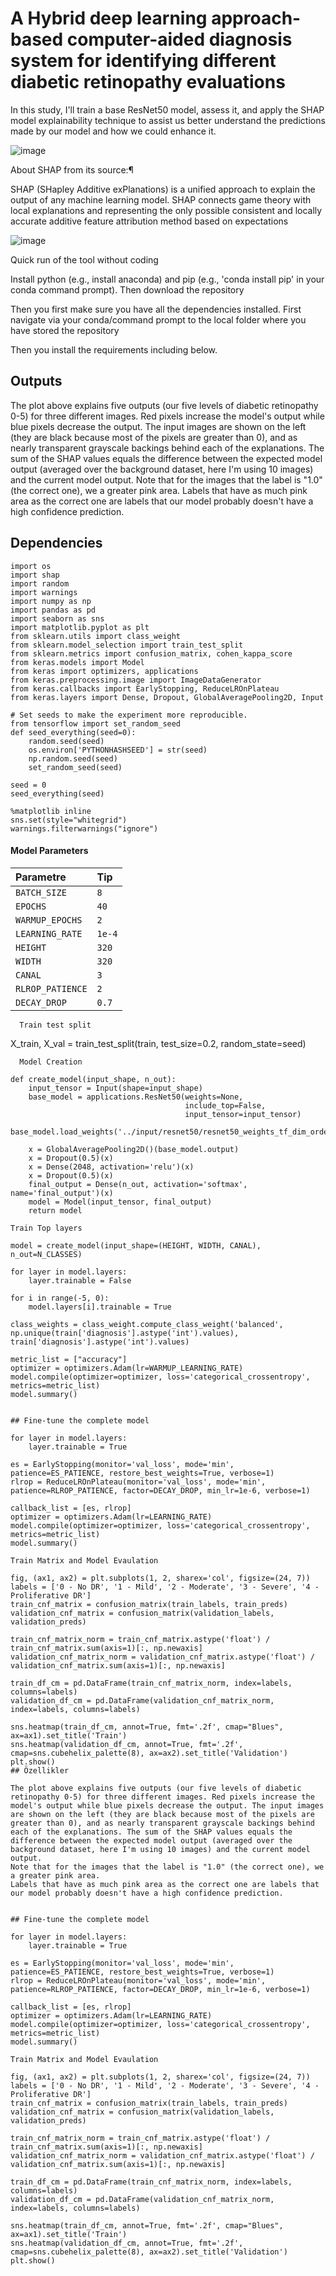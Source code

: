 # A Hybrid deep learning approach-based computer-aided diagnosis system for identifying different diabetic retinopathy evaluations

In this study, I'll train a base ResNet50 model, assess it, and apply the SHAP model explainability technique to assist us better understand the predictions made by our model and how we could enhance it.

![image](https://github.com/sukranyaman/SHAP/assets/133134561/32ec71e2-d7d6-468e-8fa5-13c582d10fa0)

About SHAP from its source:¶


SHAP (SHapley Additive exPlanations) is a unified approach to explain the output of any machine learning model. SHAP connects game theory with local explanations and representing the only possible consistent and locally accurate additive feature attribution method based on expectations


![image](https://github.com/sukranyaman/SHAP/assets/133134561/2213ab4d-f1ac-44e2-9c2c-433e2e84923a)


Quick run of the tool without coding

Install python (e.g., install anaconda) and pip (e.g., 'conda install pip' in your conda command prompt). Then download the repository

Then you first make sure you have all the dependencies installed. First navigate via your conda/command prompt to the local folder where you have stored the repository 

Then you install the requirements including below. 

## Outputs

The plot above explains five outputs (our five levels of diabetic retinopathy 0-5) for three different images. Red pixels increase the model's output while blue pixels decrease the output. The input images are shown on the left (they are black because most of the pixels are greater than 0), and as nearly transparent grayscale backings behind each of the explanations. The sum of the SHAP values equals the difference between the expected model output (averaged over the background dataset, here I'm using 10 images) and the current model output.
Note that for the images that the label is "1.0" (the correct one), we a greater pink area.
Labels that have as much pink area as the correct one are labels that our model probably doesn't have a high confidence prediction.


## Dependencies


```http
import os
import shap
import random
import warnings
import numpy as np
import pandas as pd
import seaborn as sns
import matplotlib.pyplot as plt
from sklearn.utils import class_weight
from sklearn.model_selection import train_test_split
from sklearn.metrics import confusion_matrix, cohen_kappa_score
from keras.models import Model
from keras import optimizers, applications
from keras.preprocessing.image import ImageDataGenerator
from keras.callbacks import EarlyStopping, ReduceLROnPlateau
from keras.layers import Dense, Dropout, GlobalAveragePooling2D, Input

# Set seeds to make the experiment more reproducible.
from tensorflow import set_random_seed
def seed_everything(seed=0):
    random.seed(seed)
    os.environ['PYTHONHASHSEED'] = str(seed)
    np.random.seed(seed)
    set_random_seed(seed)

seed = 0
seed_everything(seed)

%matplotlib inline
sns.set(style="whitegrid")
warnings.filterwarnings("ignore")
```
#### Model Parameters

| Parametre | Tip     |
| :-------- | :------- |
| `BATCH_SIZE`      | `8` |
| `EPOCHS`      | `40` 
| `WARMUP_EPOCHS`      | `2` 
| `LEARNING_RATE`      | `1e-4` 
| `HEIGHT`      | `320` 
| `WIDTH`      | `320` |
| `CANAL`      | `3` 
| `RLROP_PATIENCE`      | `2` 
| `DECAY_DROP`      | `0.7` 

```http
  Train test split
```
X_train, X_val = train_test_split(train, test_size=0.2, random_state=seed)

```http
  Model Creation

def create_model(input_shape, n_out):
    input_tensor = Input(shape=input_shape)
    base_model = applications.ResNet50(weights=None, 
                                       include_top=False,
                                       input_tensor=input_tensor)
    base_model.load_weights('../input/resnet50/resnet50_weights_tf_dim_ordering_tf_kernels_notop.h5')

    x = GlobalAveragePooling2D()(base_model.output)
    x = Dropout(0.5)(x)
    x = Dense(2048, activation='relu')(x)
    x = Dropout(0.5)(x)
    final_output = Dense(n_out, activation='softmax', name='final_output')(x)
    model = Model(input_tensor, final_output)
    return model

Train Top layers

model = create_model(input_shape=(HEIGHT, WIDTH, CANAL), n_out=N_CLASSES)

for layer in model.layers:
    layer.trainable = False

for i in range(-5, 0):
    model.layers[i].trainable = True
    
class_weights = class_weight.compute_class_weight('balanced', np.unique(train['diagnosis'].astype('int').values), train['diagnosis'].astype('int').values)

metric_list = ["accuracy"]
optimizer = optimizers.Adam(lr=WARMUP_LEARNING_RATE)
model.compile(optimizer=optimizer, loss='categorical_crossentropy',  metrics=metric_list)
model.summary()


## Fine-tune the complete model

for layer in model.layers:
    layer.trainable = True

es = EarlyStopping(monitor='val_loss', mode='min', patience=ES_PATIENCE, restore_best_weights=True, verbose=1)
rlrop = ReduceLROnPlateau(monitor='val_loss', mode='min', patience=RLROP_PATIENCE, factor=DECAY_DROP, min_lr=1e-6, verbose=1)

callback_list = [es, rlrop]
optimizer = optimizers.Adam(lr=LEARNING_RATE)
model.compile(optimizer=optimizer, loss='categorical_crossentropy',  metrics=metric_list)
model.summary()

Train Matrix and Model Evaulation

fig, (ax1, ax2) = plt.subplots(1, 2, sharex='col', figsize=(24, 7))
labels = ['0 - No DR', '1 - Mild', '2 - Moderate', '3 - Severe', '4 - Proliferative DR']
train_cnf_matrix = confusion_matrix(train_labels, train_preds)
validation_cnf_matrix = confusion_matrix(validation_labels, validation_preds)

train_cnf_matrix_norm = train_cnf_matrix.astype('float') / train_cnf_matrix.sum(axis=1)[:, np.newaxis]
validation_cnf_matrix_norm = validation_cnf_matrix.astype('float') / validation_cnf_matrix.sum(axis=1)[:, np.newaxis]

train_df_cm = pd.DataFrame(train_cnf_matrix_norm, index=labels, columns=labels)
validation_df_cm = pd.DataFrame(validation_cnf_matrix_norm, index=labels, columns=labels)

sns.heatmap(train_df_cm, annot=True, fmt='.2f', cmap="Blues", ax=ax1).set_title('Train')
sns.heatmap(validation_df_cm, annot=True, fmt='.2f', cmap=sns.cubehelix_palette(8), ax=ax2).set_title('Validation')
plt.show()
## Özellikler

The plot above explains five outputs (our five levels of diabetic retinopathy 0-5) for three different images. Red pixels increase the model's output while blue pixels decrease the output. The input images are shown on the left (they are black because most of the pixels are greater than 0), and as nearly transparent grayscale backings behind each of the explanations. The sum of the SHAP values equals the difference between the expected model output (averaged over the background dataset, here I'm using 10 images) and the current model output.
Note that for the images that the label is "1.0" (the correct one), we a greater pink area.
Labels that have as much pink area as the correct one are labels that our model probably doesn't have a high confidence prediction.


## Fine-tune the complete model

for layer in model.layers:
    layer.trainable = True

es = EarlyStopping(monitor='val_loss', mode='min', patience=ES_PATIENCE, restore_best_weights=True, verbose=1)
rlrop = ReduceLROnPlateau(monitor='val_loss', mode='min', patience=RLROP_PATIENCE, factor=DECAY_DROP, min_lr=1e-6, verbose=1)

callback_list = [es, rlrop]
optimizer = optimizers.Adam(lr=LEARNING_RATE)
model.compile(optimizer=optimizer, loss='categorical_crossentropy',  metrics=metric_list)
model.summary()

Train Matrix and Model Evaulation

fig, (ax1, ax2) = plt.subplots(1, 2, sharex='col', figsize=(24, 7))
labels = ['0 - No DR', '1 - Mild', '2 - Moderate', '3 - Severe', '4 - Proliferative DR']
train_cnf_matrix = confusion_matrix(train_labels, train_preds)
validation_cnf_matrix = confusion_matrix(validation_labels, validation_preds)

train_cnf_matrix_norm = train_cnf_matrix.astype('float') / train_cnf_matrix.sum(axis=1)[:, np.newaxis]
validation_cnf_matrix_norm = validation_cnf_matrix.astype('float') / validation_cnf_matrix.sum(axis=1)[:, np.newaxis]

train_df_cm = pd.DataFrame(train_cnf_matrix_norm, index=labels, columns=labels)
validation_df_cm = pd.DataFrame(validation_cnf_matrix_norm, index=labels, columns=labels)

sns.heatmap(train_df_cm, annot=True, fmt='.2f', cmap="Blues", ax=ax1).set_title('Train')
sns.heatmap(validation_df_cm, annot=True, fmt='.2f', cmap=sns.cubehelix_palette(8), ax=ax2).set_title('Validation')
plt.show()


